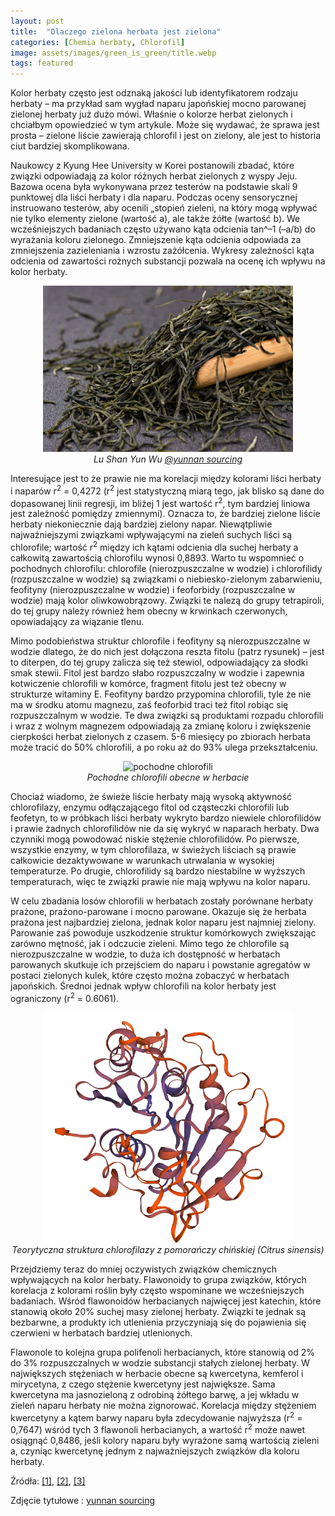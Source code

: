 ```yaml
---
layout: post
title:  "Dlaczego zielona herbata jest zielona"
categories: [Chemia herbaty, Chlorofil]
image: assets/images/green_is_green/title.webp
tags: featured
---
```


Kolor herbaty często jest odznaką jakości lub identyfikatorem rodzaju herbaty – ma przykład sam wygład naparu japońskiej mocno parowanej zielonej herbaty już dużo mówi. Właśnie o kolorze herbat zielonych i chciałbym opowiedzieć w tym artykule. Może się wydawać, że sprawa jest prosta – zielone liście zawierają chlorofil i jest on zielony, ale jest to historia ciut bardziej skomplikowana.

Naukowcy z Kyung Hee University w Korei postanowili zbadać, które związki odpowiadają za kolor różnych herbat zielonych z wyspy Jeju. Bazowa ocena była wykonywana przez testerów na podstawie skali 9 punktowej dla liści herbaty i dla naparu.
Podczas oceny sensorycznej instruowano testerów, aby ocenili „stopień zieleni, na który mogą wpływać nie tylko elementy zielone (wartość a), ale także żółte (wartość b). We wcześniejszych badaniach często używano kąta odcienia tan^–1 (–a/b)  do wyrażania koloru zielonego. Zmniejszenie kąta odcienia odpowiada za zmniejszenia zazieleniania i wzrostu zażółcenia.  Wykresy zależności kąta odcienia od zawartości rożnych substancji pozwala na ocenę ich wpływu na kolor herbaty.

<p align="center">
  <img alt="Lu Shan Yun Wu" src="/assets/images/green_is_green/green2.webp" width="400">
  <br>
    <em><i>Lu Shan Yun Wu <a href='https://yunnansourcing.com/collections/green-tea-spring-2022/products/lu-shan-yun-wu-green-tea-of-jiangxi'>@yunnan sourcing</a> </i></em>
</p>

Interesujące jest to że prawie nie ma korelacji między kolorami liści herbaty i naparów r<sup>2</sup> = 0,4272 (r<sup>2</sup> jest statystyczną miarą tego, jak blisko są dane do dopasowanej linii regresji, im bliżej 1 jest wartość r<sup>2</sup>, tym bardziej liniowa jest zależność pomiędzy zmiennymi). Oznacza to, że bardziej zielone liście herbaty niekoniecznie dają bardziej zielony napar.
Niewątpliwie najważniejszymi związkami wpływającymi na zieleń suchych liści są chlorofile; wartość r<sup>2</sup> między ich kątami odcienia dla suchej herbaty a całkowitą zawartością chlorofilu wynosi 0,8893. Warto tu wspomnieć o pochodnych chlorofilu: chlorofile (nierozpuszczalne w wodzie) i chlorofilidy (rozpuszczalne w wodzie) są związkami o niebiesko-zielonym zabarwieniu, feofityny (nierozpuszczalne w wodzie) i feoforbidy (rozpuszczalne w wodzie) mają kolor oliwkowobrązowy. Związki te nalezą do grupy tetrapiroli, do tej grupy należy również hem obecny w krwinkach czerwonych, opowiadający za wiązanie tlenu. 

Mimo podobieństwa struktur chlorofile i feofityny są nierozpuszczalne w wodzie dlatego, że do nich jest dołączona reszta fitolu (patrz rysunek) – jest to diterpen, do tej grupy zalicza się też stewiol, odpowiadający za słodki smak stewii. Fitol jest bardzo słabo rozpuszczalny w wodzie i zapewnia kotwiczenie chlorofili w komórce, fragment fitolu jest też obecny w strukturze witaminy E. Feofityny bardzo przypomina chlorofili, tyle że nie ma w środku atomu magnezu, zaś feoforbid traci też fitol robiąc się rozpuszczalnym w wodzie. Te dwa związki są produktami rozpadu chlorofili i wraz z wolnym magnezem odpowiadają za zmianę koloru i zwiększenie cierpkości herbat zielonych z czasem. 5-6 miesięcy po zbiorach herbata może tracić do 50% chlorofili, a po roku aż do 93% ulega przekształceniu. 

<p align="center">
  <img alt="pochodne chlorofili" src="/assets/images/green_is_green/tp.bmp" width="400">
  <br>
    <em><i>Pochodne chlorofili obecne w herbacie </i></em>
</p>


Chociaż wiadomo, że świeże liście herbaty mają wysoką aktywność chlorofilazy, enzymu odłączającego fitol od cząsteczki chlorofili lub feofetyn, to w próbkach liści herbaty wykryto bardzo niewiele chlorofilidów i prawie żadnych chlorofilidów nie da się wykryć w naparach herbaty. Dwa czynniki mogą powodować niskie stężenie chlorofilidów. Po pierwsze, wszystkie enzymy, w tym chlorofilaza, w świeżych liściach są prawie całkowicie dezaktywowane w warunkach utrwalania w wysokiej temperaturze. Po drugie, chlorofilidy są bardzo niestabilne w wyższych temperaturach, więc te związki prawie nie mają wpływu na kolor naparu.

W celu zbadania losów chlorofili w herbatach zostały porównane herbaty prażone, prażono-parowane i mocno parowane. Okazuje się że herbata prażona jest najbardziej zielona, jednak kolor naparu jest najmniej zielony. Parowanie zaś powoduje uszkodzenie struktur komórkowych zwiększając zarówno mętność, jak i odczucie zieleni. Mimo tego że chlorofile są nierozpuszczalne w wodzie, to duża ich dostępność w herbatach parowanych skutkuje ich przejściem do naparu i powstanie agregatów w postaci zielonych kulek, które często można zobaczyć w herbatach japońskich. Średnoi jednak wpływ chlorofili na kolor herbaty jest ograniczony (r<sup>2</sup> = 0.6061).

<p align="center">
  <img alt="chlase" src="/assets/images/green_is_green/chlase.png" width="400">
  <br>
    <em><i>Teorytyczna struktura chlorofilazy z pomorańczy chińskiej (<i>Citrus sinensis</i>) </i></em>
</p>

Przejdziemy teraz do mniej oczywistych związków chemicznych wpływających na kolor herbaty. Flawonoidy to grupa związków, których korelacja z kolorami roślin były często wspominane we wcześniejszych badaniach. Wśród flawonoidów herbacianych najwięcej jest katechin, które stanowią około 20% suchej masy zielonej herbaty. Związki te jednak są bezbarwne, a produkty ich utlenienia przyczyniają się do pojawienia się czerwieni w herbatach bardziej utlenionych.  

Flawonole to kolejna grupa polifenoli herbacianych, które stanowią od 2% do 3% rozpuszczalnych w wodzie substancji stałych zielonej herbaty. W największych stężeniach w herbacie obecne są kwercetyna, kemferol i mirycetyna, z czego stężenie kwercetyny jest największe. Sama kwercetyna ma jasnozieloną z odrobiną żółtego barwę, a jej wkładu w zieleń naparu herbaty nie można zignorować. Korelacja między stężeniem kwercetyny a kątem barwy naparu była zdecydowanie najwyższa (r<sup>2</sup> = 0,7647) wśród tych 3 flawonoli herbacianych, a wartość r<sup>2</sup> może nawet osiągnąć 0,8486, jeśli kolory naparu były wyrażone samą wartością zieleni a, czyniąc kwercetynę jednym z najważniejszych związków dla koloru herbaty.



  


Źródła:
[[1]](https://doi.org/10.1111/j.1365-2621.2004.tb09894.x),
[[2]](https://doi.org/10.1016/S0260-8774(00)00069-8),
[[3]](https://doi.org/10.2754/avb201483S10S103)

Zdjęcie tytułowe : [yunnan sourcing](https://yunnansourcing.com/collections/green-tea-spring-2022/products/yunnan-zhu-ye-qing-green-tea)
